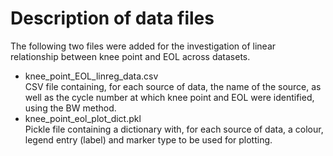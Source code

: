 # Description of data files
The following two files were added for the investigation of linear relationship between knee point and EOL across datasets.<br>
- knee_point_EOL_linreg_data.csv<br>
  CSV file containing, for each source of data, the name of the source, as well as the cycle number at which knee point and EOL were identified, using the BW method.
- knee_point_eol_plot_dict.pkl<br>
  Pickle file containing a dictionary with, for each source of data, a colour, legend entry (label) and marker type to be used for plotting.
